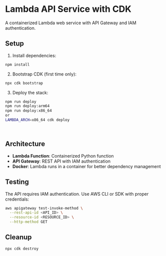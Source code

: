 # Lambda API Service with CDK

A containerized Lambda web service with API Gateway and IAM authentication.

## Setup

1. Install dependencies:
```bash
npm install
```

2. Bootstrap CDK (first time only):
```bash
npx cdk bootstrap
```

3. Deploy the stack:
```bash
npm run deploy
npm run deploy:arm64
npm run deploy:x86_64
or 
LAMBDA_ARCH=x86_64 cdk deploy




```

## Architecture

- **Lambda Function**: Containerized Python function
- **API Gateway**: REST API with IAM authentication
- **Docker**: Lambda runs in a container for better dependency management

## Testing

The API requires IAM authentication. Use AWS CLI or SDK with proper credentials:

```bash
aws apigateway test-invoke-method \
  --rest-api-id <API_ID> \
  --resource-id <RESOURCE_ID> \
  --http-method GET
```

## Cleanup

```bash
npx cdk destroy
```
